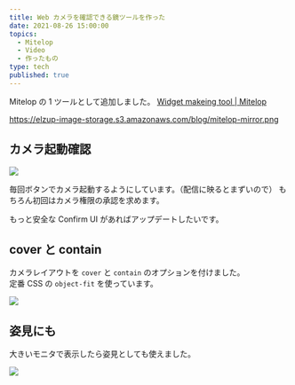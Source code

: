 ```yaml
---
title: Web カメラを確認できる鏡ツールを作った
date: 2021-08-26 15:00:00
topics:
  - Mitelop
  - Video
  - 作ったもの
type: tech
published: true
---
```


Mitelop の 1 ツールとして追加しました。
[Widget makeing tool \| Mitelop](https://mitelop.anozon.me/)

https://elzup-image-storage.s3.amazonaws.com/blog/mitelop-mirror.png

## カメラ起動確認

![](https://elzup-image-storage.s3.amazonaws.com/blog/mitelop-lock.png)

毎回ボタンでカメラ起動するようにしています。（配信に映るとまずいので）
もちろん初回はカメラ権限の承認を求めます。

もっと安全な Confirm UI があればアップデートしたいです。

## cover と contain

カメラレイアウトを `cover` と `contain` のオプションを付けました。  
定番 CSS の `object-fit` を使っています。

![](https://elzup-image-storage.s3.amazonaws.com/blog/mitelop-mirror-fit.png)

## 姿見にも

大きいモニタで表示したら姿見としても使えました。

![](https://elzup-image-storage.s3.amazonaws.com/blog/mitelop-mirror-big.jpg)
